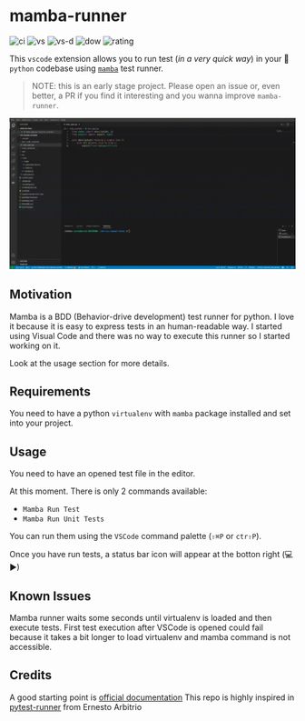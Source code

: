 # mamba-runner

![ci](https://github.com/AlbertodelaCruz/vsc-mamba-runner/workflows/CI/badge.svg?branch=main) ![vs](https://vsmarketplacebadge.apphb.com/version-short/acgri82.mamba-runner.svg) ![vs-d](https://vsmarketplacebadge.apphb.com/installs/acgri82.mamba-runner.svg) ![dow](https://vsmarketplacebadge.apphb.com/downloads/acgri82.mamba-runner.svg) ![rating](https://vsmarketplacebadge.apphb.com/rating-star/acgri82.mamba-runner.svg)

This `vscode` extension allows you to run test (*in a very quick way*) in your 🐍 `python` codebase using [`mamba`](https://github.com/nestorsalceda/mamba) test runner.

> NOTE: this is an early stage project. Please open an issue or, even better, a PR if you find it interesting and you wanna improve `mamba-runner`.

![cmd-palette](https://raw.githubusercontent.com/AlbertodelaCruz/vsc-mamba-runner/main/doc/images/mamba-runner.gif)


## Motivation

Mamba is a BDD (Behavior-drive development) test runner for python. I love it because it is easy to express tests in an human-readable way.
I started using Visual Code and there was no way to execute this runner so I started working on it.

Look at the usage section for more details.

## Requirements

You need to have a python `virtualenv` with `mamba` package installed and set into your project.

## Usage

You need to have an opened test file in the editor.

At this moment. There is only 2 commands available:
- `Mamba Run Test`
- `Mamba Run Unit Tests`

You can run them using the `VSCode` command palette (`⇧⌘P` or `ctr⇧P`).

Once you have run tests, a status bar icon will appear at the botton right (💻▶)

## Known Issues

Mamba runner waits some seconds until virtualenv is loaded and then execute tests. First test execution after VSCode is opened could fail because it takes a bit longer to load virtualenv and mamba command is not accessible.

## Credits

A good starting point is [official documentation](https://code.visualstudio.com/api)
This repo is highly inspired in [pytest-runner](https://github.com/ernestoarbitrio/pytest-runner) from Ernesto Arbitrio
